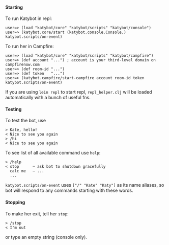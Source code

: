 #### Starting

To run Katybot in repl:

    user=> (load "katybot/core" "katybot/scripts" "katybot/console")
    user=> (katybot.core/start (katybot.console.Console.) katybot.scripts/on-event)

To run her in Campfire:

    user=> (load "katybot/core" "katybot/scripts" "katybot/campfire")
    user=> (def account "...") ; account is your third-level domain on campfirenow.com
    user=> (def room-id "...")
    user=> (def token   "...")
    user=> (katybot.campfire/start-campfire account room-id token katybot.scripts/on-event)

If you are using `lein repl` to start repl, `repl_helper.clj` will be loaded automatically with a bunch of useful fns.

#### Testing

To test the bot, use

    > Kate, hello!
    < Nice to see you again
    > /hi
    < Nice to see you again

To see list of all available command use `help`:

    > /help
    < stop      — ask bot to shutdown gracefully
      calc me   — ...
      ...

`katybot.scripts/on-event` uses `["/" "Kate" "Katy"]` as its name aliases, so bot will respond to any commands starting with these words.

#### Stopping

To make her exit, tell her `stop`:

    > /stop
    < I'm out

or type an empty string (console only).
